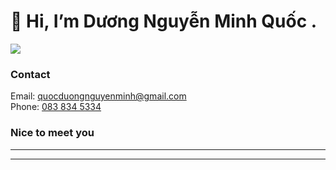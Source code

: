 <h1>👋 Hi, I’m Dương Nguyễn Minh Quốc .</h1>
<img src="https://user-images.githubusercontent.com/51302285/148805818-84de7335-6d3f-4f98-a046-9c1dc978deec.png">
<h3>Contact</h3>
Email: <a href="mailto:quocduongnguyenminh@gmail.com">quocduongnguyenminh@gmail.com</a> <br>
Phone: <a href="tel:8438345334">083 834 5334</a>



<h3>Nice to meet you </h3>


<!---
quocminh13042000/quocminh13042000 is a ✨ special ✨ repository because its `README.md` (this file) appears on your GitHub profile.
You can click the Preview link to take a look at your changes.
--->

<hr>


<hr>

